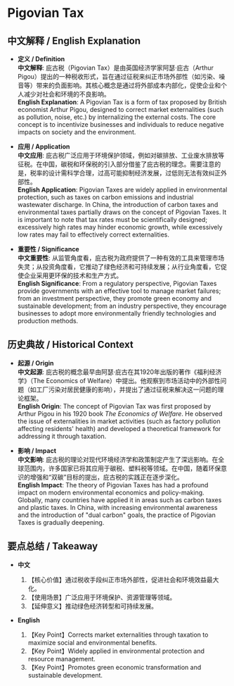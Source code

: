 # Pigovian Tax

## 中文解释 / English Explanation

* **定义 / Definition**  
  **中文解释**: 庇古税（Pigovian Tax）是由英国经济学家阿瑟·庇古（Arthur Pigou）提出的一种税收形式，旨在通过征税来纠正市场外部性（如污染、噪音等）带来的负面影响。其核心概念是通过将外部成本内部化，促使企业和个人减少对社会和环境的不良影响。  
  **English Explanation**: A Pigovian Tax is a form of tax proposed by British economist Arthur Pigou, designed to correct market externalities (such as pollution, noise, etc.) by internalizing the external costs. The core concept is to incentivize businesses and individuals to reduce negative impacts on society and the environment.

* **应用 / Application**  
  **中文应用**: 庇古税广泛应用于环境保护领域，例如对碳排放、工业废水排放等征税。在中国，碳税和环保税的引入部分借鉴了庇古税的理念。需要注意的是，税率的设计需科学合理，过高可能抑制经济发展，过低则无法有效纠正外部性。  
  **English Application**: Pigovian Taxes are widely applied in environmental protection, such as taxes on carbon emissions and industrial wastewater discharge. In China, the introduction of carbon taxes and environmental taxes partially draws on the concept of Pigovian Taxes. It is important to note that tax rates must be scientifically designed; excessively high rates may hinder economic growth, while excessively low rates may fail to effectively correct externalities.

* **重要性 / Significance**  
  **中文重要性**: 从监管角度看，庇古税为政府提供了一种有效的工具来管理市场失灵；从投资角度看，它推动了绿色经济和可持续发展；从行业角度看，它促使企业采用更环保的技术和生产方式。  
  **English Significance**: From a regulatory perspective, Pigovian Taxes provide governments with an effective tool to manage market failures; from an investment perspective, they promote green economy and sustainable development; from an industry perspective, they encourage businesses to adopt more environmentally friendly technologies and production methods.

## 历史典故 / Historical Context

* **起源 / Origin**  
  **中文起源**: 庇古税的概念最早由阿瑟·庇古在其1920年出版的著作《福利经济学》（The Economics of Welfare）中提出。他观察到市场活动中的外部性问题（如工厂污染对居民健康的影响），并提出了通过征税来解决这一问题的理论框架。  
  **English Origin**: The concept of Pigovian Tax was first proposed by Arthur Pigou in his 1920 book *The Economics of Welfare*. He observed the issue of externalities in market activities (such as factory pollution affecting residents' health) and developed a theoretical framework for addressing it through taxation.

* **影响 / Impact**  
  **中文影响**: 庇古税的理论对现代环境经济学和政策制定产生了深远影响。在全球范围内，许多国家已将其应用于碳税、塑料税等领域。在中国，随着环保意识的增强和“双碳”目标的提出，庇古税的实践正在逐步深化。  
  **English Impact**: The theory of Pigovian Taxes has had a profound impact on modern environmental economics and policy-making. Globally, many countries have applied it in areas such as carbon taxes and plastic taxes. In China, with increasing environmental awareness and the introduction of "dual carbon" goals, the practice of Pigovian Taxes is gradually deepening.

## 要点总结 / Takeaway

* **中文**  
  1. 【核心价值】通过税收手段纠正市场外部性，促进社会和环境效益最大化。  
  2. 【使用场景】广泛应用于环境保护、资源管理等领域。  
  3. 【延伸意义】推动绿色经济转型和可持续发展。

* **English**  
  1. 【Key Point】Corrects market externalities through taxation to maximize social and environmental benefits.  
  2. 【Key Point】Widely applied in environmental protection and resource management.  
  3. 【Key Point】Promotes green economic transformation and sustainable development.